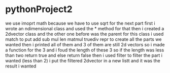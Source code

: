 # pythonProject2
we use imoprt math because we have to use sqrt for the next part
first i wrote an ndimensional class and used the * method for that
then i created a 2dvector class and the other one before was the parent for this class
i used match to put add sub mul len matmul truediv repr to create all the parts we wanted
then i printed all of them and 3 of them are still 2d vectors
so i made a function for the 3 and i foud the length of these 3
so if the length was less than two return true 
and else return false
then i used filter to filter the part i wanted (less than 2)
i put the filtered 2dvector in a new listt and it was the result i wanted
